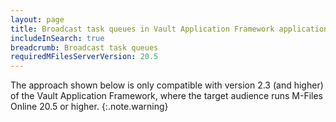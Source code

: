 ```yaml
---
layout: page
title: Broadcast task queues in Vault Application Framework applications
includeInSearch: true
breadcrumb: Broadcast task queues
requiredMFilesServerVersion: 20.5
---
```


The approach shown below is only compatible with version 2.3 (and higher) of the Vault Application Framework, where the target audience runs M-Files Online 20.5 or higher.
{:.note.warning}

